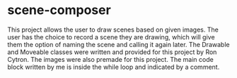 # scene-composer
This project allows the user to draw scenes based on given images. The user has the choice to record a scene they are drawing, which will give them the option
of naming the scene and calling it again later.
The Drawable and Moveable classes were written and provided for this project by Ron Cytron. The images were also premade for this project.
The main code block written by me is inside the while loop and indicated by a comment.
